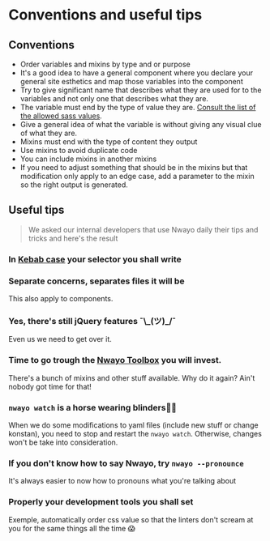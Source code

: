 # Conventions and useful tips

## Conventions
- Order variables and mixins by type and or purpose
- It's a good idea to have a general component where you declare your general site esthetics and map those variables into the component
- Try to give significant name that describes what they are used for to the variables and not only one that describes what they are.
- The variable must end by the type of value they are. [Consult the list of the allowed sass values](https://sass-lang.com/documentation/values).
- Give a general idea of what the variable is without giving any visual clue of what they are.
- Mixins must end with the type of content they output
- Use mixins to avoid duplicate code
- You can include mixins in another mixins
- If you need to adjust something that should be in the mixins but that modification only apply to an edge case, add a parameter to the mixin so the right output is generated.

## Useful tips
> We asked our internal developers that use Nwayo daily their tips and tricks and here's the result

### In [Kebab case](https://en.wiktionary.org/wiki/kebab_case) your selector you shall write

### Separate concerns, separates files it will be
This also apply to components.

### Yes, there's still jQuery features ¯\\\_(ツ)_/¯
Even us we need to get over it. 

### Time to go trough the [Nwayo Toolbox](TODO) you will invest.
There's a bunch of mixins and other stuff available. Why do it again? Ain't nobody got time for that!

### `nwayo watch` is a horse wearing blinders🏇🏻
When we do some modifications to yaml files (include new stuff or change konstan), you need to stop and restart the `nwayo watch`. Otherwise, changes won't be take into consideration. 

### If you don't know how to say Nwayo, try `nwayo --pronounce`
It's always easier to now how to pronouns what you're talking about

### Properly your development tools you shall set
Exemple, automatically order css value so that the linters don't scream at you for the same things all the time 😱